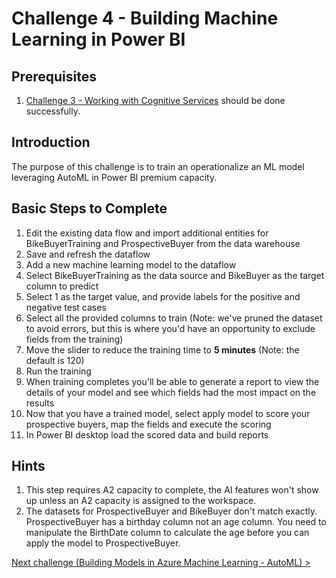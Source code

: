 # Challenge 4 - Building Machine Learning in Power BI

## Prerequisites

1. [Challenge 3 - Working with Cognitive Services](./03-CognitiveServices.md) should be done successfully.

## Introduction
The purpose of this challenge is to train an operationalize an ML model leveraging AutoML in Power BI premium capacity.

## Basic Steps to Complete
1. Edit the existing data flow and import additional entities for BikeBuyerTraining and ProspectiveBuyer from the data warehouse
1. Save and refresh the dataflow
1. Add a new machine learning model to the dataflow
1. Select BikeBuyerTraining as the data source and BikeBuyer as the target column to predict
1. Select 1 as the target value, and provide labels for the positive and negative test cases
1. Select all the provided columns to train (Note: we've pruned the dataset to avoid errors, but this is where you'd have an opportunity to exclude fields from the training)
1. Move the slider to reduce the training time to **5 minutes** (Note: the default is 120)
1. Run the training
1. When training completes you'll be able to generate a report to view the details of your model and see which fields had the most impact on the results
1. Now that you have a trained model, select apply model to score your prospective buyers, map the fields and execute the scoring
1. In Power BI desktop load the scored data and build reports

## Hints

1.  This step requires A2 capacity to complete, the AI features won't show up unless an A2 capacity is assigned to the workspace.
1.  The datasets for ProspectiveBuyer and BikeBuyer don't match exactly.   ProspectiveBuyer has a birthday column not an age column.   You need to manipulate the BirthDate column to calculate the age before you can apply the model to ProspectiveBuyer.


[Next challenge (Building Models in Azure Machine Learning - AutoML) >](./05-AMLAutoML.md)
